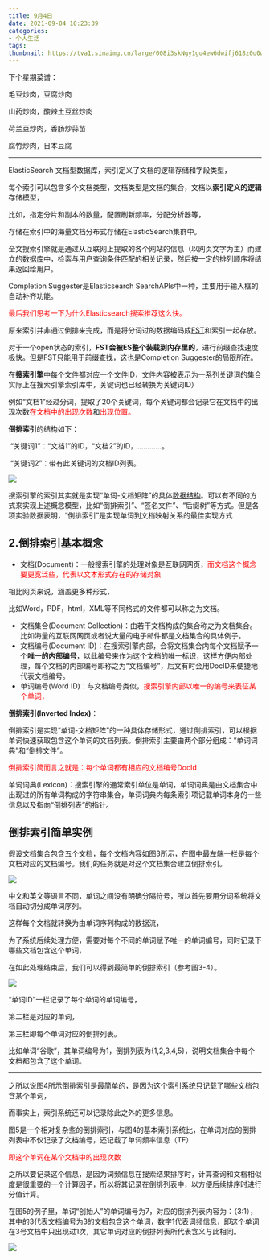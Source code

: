 ```yaml
---
title: 9月4日
date: 2021-09-04 10:23:39
categories:
- 个人生活
tags:
thumbnail: https://tva1.sinaimg.cn/large/008i3skNgy1gu4ew6dwifj618z0u0wt202.jpg
---
```

下个星期菜谱：

毛豆炒肉，豆腐炒肉

山药炒肉，酸辣土豆丝炒肉

荷兰豆炒肉，香肠炒蒜苗

腐竹炒肉，日本豆腐

---

ElasticSearch 文档型数据库，索引定义了文档的逻辑存储和字段类型，

每个索引可以包含多个文档类型，文档类型是文档的集合，文档以**索引定义的逻辑**存储模型，

比如，指定分片和副本的数量，配置刷新频率，分配分析器等，

存储在索引中的海量文档分布式存储在ElasticSearch集群中。



全文搜索引擎就是通过从互联网上提取的各个网站的信息（以网页文字为主）而建立的[数据库](https://baike.baidu.com/item/数据库/103728)中，检索与用户查询条件匹配的相关记录，然后按一定的排列顺序将结果返回给用户。

Completion Suggester是Elasticsearch SearchAPIs中一种，主要用于输入框的自动补齐功能。

<span style=color:red>最后我们思考一下为什么Elasticsearch搜索推荐这么快。</span>

原来索引并非通过倒排来完成，而是将分词过的数据编码成[FST](https://www.baidu.com/s?wd=FST&tn=24004469_oem_dg&rsv_dl=gh_pl_sl_csd)和索引一起存放。

对于一个open状态的索引，**FST会被ES整个装载到内存里的**，进行前缀查找速度极快。但是FST只能用于前缀查找，这也是Completion Suggester的局限所在。

在**搜索引擎**中每个文件都对应一个文件ID，文件内容被表示为一系列关键词的集合实际上在搜索引擎索引库中，关键词也已经转换为关键词ID）

例如“文档1”经过分词，提取了20个关键词，每个关键词都会记录它在文档中的出现次数<span style=color:red>在文档中的出现次数</span>和<span style=color:red>出现位置。</span>

**倒排索引**的结构如下：

​    “关键词1”：“文档1”的ID，“文档2”的ID，…………。

​    “关键词2”：带有此关键词的文档ID列表。

![](https://tva1.sinaimg.cn/large/008i3skNgy1gu4pvpz615j60co076mxg02.jpg)

  搜索引擎的索引其实就是实现“单词-文档矩阵”的具体[数据结构](http://lib.csdn.net/base/datastructure)。可以有不同的方式来实现上述概念模型，比如“倒排索引”、“签名文件”、“后缀树”等方式。但是各项实验数据表明，“倒排索引”是实现单词到文档映射关系的最佳实现方式

## 2.倒排索引基本概念

- 文档(Document)：一般搜索引擎的处理对象是互联网网页，<span style=color:red>而文档这个概念要更宽泛些，代表以文本形式存在的存储对象</span>

相比网页来说，涵盖更多种形式，

比如Word，PDF，html，XML等不同格式的文件都可以称之为文档。

- 文档集合(Document Collection)：由若干文档构成的集合称之为文档集合。比如海量的互联网网页或者说大量的电子邮件都是文档集合的具体例子。
- 文档编号(Document ID)：在搜索引擎内部，会将文档集合内每个文档赋予一个**唯一的内部编号**，以此编号来作为这个文档的唯一标识，这样方便内部处理，每个文档的内部编号即称之为“文档编号”，后文有时会用DocID来便捷地代表文档编号。
- 单词编号(Word ID)：与文档编号类似，<span style=color:red>搜索引擎内部以唯一的编号来表征某个单词，</span>

**倒排索引(Inverted Index)**：

倒排索引是实现“单词-文档矩阵”的一种具体存储形式，通过倒排索引，可以根据单词快速获取包含这个单词的文档列表。倒排索引主要由两个部分组成：“单词词典”和“倒排文件”。

<span style=color:red>倒排索引简而言之就是：每个单词都有相应的文档编号DocId</span>

单词词典(Lexicon)：搜索引擎的通常索引单位是单词，单词词典是由文档集合中出现过的所有单词构成的字符串集合，单词词典内每条索引项记载单词本身的一些信息以及指向“倒排列表”的指针。

## 倒排索引简单实例

假设文档集合包含五个文档，每个文档内容如图3所示，在图中最左端一栏是每个文档对应的文档编号。我们的任务就是对这个文档集合建立倒排索引。

![](https://tva1.sinaimg.cn/large/008i3skNgy1gu4qheml8mj60f008bdg802.jpg)

中文和英文等语言不同，单词之间没有明确分隔符号，所以首先要用分词系统将文档自动切分成单词序列。

这样每个文档就转换为由单词序列构成的数据流，

为了系统后续处理方便，需要对每个不同的单词赋予唯一的单词编号，同时记录下哪些文档包含这个单词，

在如此处理结束后，我们可以得到最简单的倒排索引（参考图3-4）。

![](https://tva1.sinaimg.cn/large/008i3skNgy1gu4qlyl001j60fu0ast9702.jpg)

“单词ID”一栏记录了每个单词的单词编号，

第二栏是对应的单词，

第三栏即每个单词对应的倒排列表。

比如单词“谷歌”，其单词编号为1，倒排列表为{1,2,3,4,5}，说明文档集合中每个文档都包含了这个单词。

---

之所以说图4所示倒排索引是最简单的，是因为这个索引系统只记载了哪些文档包含某个单词，

而事实上，索引系统还可以记录除此之外的更多信息。

图5是一个相对复杂些的倒排索引，与图4的基本索引系统比，在单词对应的倒排列表中不仅记录了文档编号，还记载了单词频率信息（TF）

<span style=color:red>即这个单词在某个文档中的出现次数</span>

之所以要记录这个信息，是因为词频信息在搜索结果排序时，计算查询和文档相似度是很重要的一个计算因子，所以将其记录在倒排列表中，以方便后续排序时进行分值计算。

在图5的例子里，单词“创始人”的单词编号为7，对应的倒排列表内容为：（3:1），其中的3代表文档编号为3的文档包含这个单词，数字1代表词频信息，即这个单词在3号文档中只出现过1次，其它单词对应的倒排列表所代表含义与此相同。

![](https://tva1.sinaimg.cn/large/008i3skNgy1gu4rje4j7kj60z60hhtbb02.jpg)

